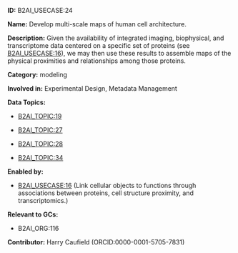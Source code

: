 **ID:** B2AI_USECASE:24

**Name:** Develop multi-scale maps of human cell architecture.

**Description:** Given the availability of integrated imaging, biophysical, and transcriptome data centered on a specific set of proteins (see [B2AI_USECASE:16](../usecases/link-cellular-objects-to-functions-through-associations-between-proteins-cell-structure-proximity-and-transcriptomics.markdown)), we may then use these results to assemble maps of the physical proximities and relationships among those proteins.

**Category:** modeling

**Involved in:** Experimental Design, Metadata Management

**Data Topics:**

- [B2AI_TOPIC:19](../topics/MicroscaleImaging.markdown)

- [B2AI_TOPIC:27](../topics/ProteinStructureModel.markdown)

- [B2AI_TOPIC:28](../topics/Proteome.markdown)

- [B2AI_TOPIC:34](../topics/Transcriptome.markdown)

**Enabled by:**

- [B2AI_USECASE:16](../usecases/link-cellular-objects-to-functions-through-associations-between-proteins-cell-structure-proximity-and-transcriptomics.markdown) (Link cellular objects to functions through associations between proteins, cell structure proximity, and transcriptomics.)

**Relevant to GCs:**

- B2AI_ORG:116

**Contributor:** Harry Caufield
 (ORCID:0000-0001-5705-7831)

